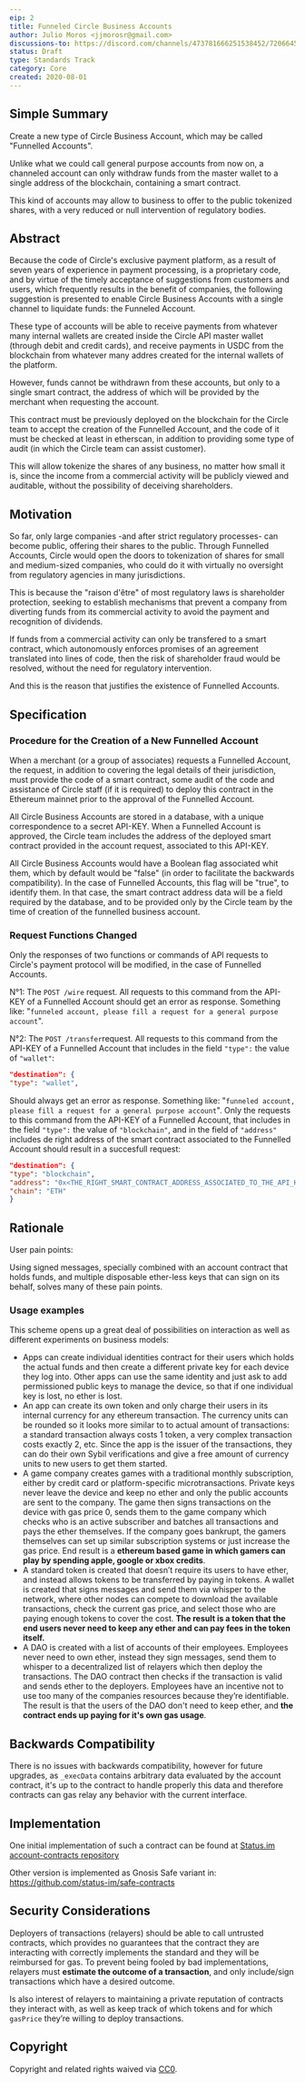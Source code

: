 ```yaml
---
eip: 2
title: Funneled Circle Business Accounts
author: Julio Moros <jjmorosr@gmail.com>
discussions-to: https://discord.com/channels/473781666251538452/720664509982703687
status: Draft
type: Standards Track
category: Core
created: 2020-08-01
---
```



## Simple Summary

Create a new type of Circle Business Account, which may be called "Funnelled Accounts". 

Unlike what we could call general purpose accounts from now on, a channeled account can only withdraw funds from the master wallet to a single address of the blockchain, containing a smart contract.

This kind of accounts may allow to business to offer to the public tokenized shares, with a very reduced or null intervention of regulatory bodies.

## Abstract

Because the code of Circle's exclusive payment platform, as a result of seven years of experience in payment processing, is a proprietary code, and by virtue of the timely acceptance of suggestions from customers and users, which frequently results in the benefit of companies, the following suggestion is presented to enable Circle Business Accounts with a single channel to liquidate funds: the Funneled Account.

These type of accounts will be able to receive payments from whatever many internal wallets are created inside the Circle API master wallet (through debit and credit cards), and receive payments in USDC from the blockchain from whatever many addres created for the internal wallets of the platform.

However, funds cannot be withdrawn from these accounts, but only to a single smart contract, the address of which will be provided by the merchant when requesting the account.

This contract must be previously deployed on the blockchain for the Circle team to accept the creation of the Funnelled Account, and the code of it must be checked at least in etherscan, in addition to providing some type of audit (in which the Circle team can assist customer).

This will allow tokenize the shares of any business, no matter how small it is, since the income from a commercial activity will be publicly viewed and auditable, without the possibility of deceiving shareholders.

## Motivation

So far, only large companies -and after strict regulatory processes- can become public, offering their shares to the public. Through Funnelled Accounts, Circle would open the doors to tokenization of shares for small and medium-sized companies, who could do it with virtually no oversight from regulatory agencies in many jurisdictions.

This is because the "raison d'être" of most regulatory laws is shareholder protection, seeking to establish mechanisms that prevent a company from diverting funds from its commercial activity to avoid the payment and recognition of dividends.

If funds from a commercial activity can only be transfered to a smart contract, which autonomously enforces promises of an agreement translated into lines of code, then the risk of shareholder fraud would be resolved, without the need for regulatory intervention.

And this is the reason that justifies the existence of Funnelled Accounts.


## Specification 

### Procedure for the Creation of a New Funnelled Account

When a merchant (or a group of associates) requests a Funnelled Account, the request, in addition to covering the legal details of their jurisdiction, must provide the code of a smart contract, some audit of the code and assistance of Circle staff (if it is required) to deploy this contract in the Ethereum mainnet prior to the approval of the Funnelled Account.

All Circle Business Accounts are stored in a database, with a unique correspondence to a secret API-KEY. When a Funnelled Account is approved, the Circle team includes the address of the deployed smart contract provided in the account request, associated to this API-KEY.

All Circle Business Accounts would have a Boolean flag associated whit them, which by default would be "false" (in order to facilitate the backwards compatibility). In the case of Funnelled Accounts, this flag will be "true", to identify them. In that case, the smart contract address data will be a field required by the database, and to be provided only by the Circle team by the time of creation of the funnelled business account.

### Request Functions Changed

Only the responses of two functions or commands of API requests to Circle's payment protocol will be modified, in the case of Funnelled Accounts.

N°1: The `POST /wire` request. All requests to this command from the API-KEY of a Funnelled Account should get an error as response. Something like: "`funneled account, please fill a request for a general purpose account`".

N°2: The `POST /transfer`request. All requests to this command from the API-KEY of a Funnelled Account that includes in the field `"type":` the value of `"wallet"`:

```json
"destination": {
"type": "wallet",
``` 

Should always get an error as response. Something like: "`funneled account, please fill a request for a general purpose account`".
Only the requests to this command from the API-KEY of a Funnelled Account, that includes in the field `"type":` the value of `"blockchain"`, and in the field of `"address"` includes de right address of the smart contract associated to the Funnelled Account should result in a succesfull request:

```json
"destination": {
"type": "blockchain",
"address": "0x<THE_RIGHT_SMART_CONTRACT_ADDRESS_ASSOCIATED_TO_THE_API_KEY>",
"chain": "ETH"
} 
``` 

## Rationale

User pain points:

Using signed messages, specially combined with an account contract that holds funds, and multiple disposable ether-less keys that can sign on its behalf, solves many of these pain points.

### Usage examples

This scheme opens up a great deal of possibilities on interaction as well as different experiments on business models:

* Apps can create individual identities contract for their users which holds the actual funds and then create a different private key for each device they log into. Other apps can use the same identity and just ask to add permissioned public keys to manage the device, so that if one individual key is lost, no ether is lost.
* An app can create its own token and only charge their users in its internal currency for any ethereum transaction. The currency units can be rounded so it looks more similar to to actual amount of transactions: a standard transaction always costs 1 token, a very complex transaction costs exactly 2, etc. Since the app is the issuer of the transactions, they can do their own Sybil verifications and give a free amount of currency units to new users to get them started.
* A game company creates games with a traditional monthly subscription, either by credit card or platform-specific microtransactions. Private keys never leave the device and keep no ether and only the public accounts are sent to the company. The game then signs transactions on the device with gas price 0, sends them to the game company which checks who is an active subscriber and batches all transactions and pays the ether themselves. If the company goes bankrupt, the gamers themselves can set up similar subscription systems or just increase the gas price. End result is a **ethereum based game in which gamers can play by spending apple, google or xbox credits**.
* A standard token is created that doesn’t require its users to have ether, and instead allows tokens to be transferred by paying in tokens. A wallet is created that signs messages and send them via whisper to the network, where other nodes can compete to download the available transactions, check the current gas price, and select those who are paying enough tokens to cover the cost. **The result is a token that the end users never need to keep any ether and can pay fees in the token itself.**
* A DAO is created with a list of accounts of their employees. Employees never need to own ether, instead they sign messages, send them to whisper to a decentralized list of relayers which then deploy the transactions. The DAO contract then checks if the transaction is valid and sends ether to the deployers. Employees have an incentive not to use too many of the companies resources because they’re identifiable.  The result is that the users of the DAO don't need to keep ether, and **the contract ends up paying for it's own gas usage**.

## Backwards Compatibility

There is no issues with backwards compatibility, however for future upgrades, as `_execData` contains arbitrary data evaluated by the account contract, it's up to the contract to handle properly this data and therefore contracts can gas relay any behavior with the current interface.

## Implementation

One initial implementation of such a contract can be found at [Status.im account-contracts repository](https://github.com/status-im/account-contracts/blob/develop/contracts/account/AccountGasAbstract.sol)

Other version is implemented as Gnosis Safe variant in: https://github.com/status-im/safe-contracts

## Security Considerations

Deployers of transactions (relayers) should be able to call untrusted contracts, which provides no guarantees that the contract they are interacting with correctly implements the standard and they will be reimbursed for gas. To prevent being fooled by bad implementations, relayers must **estimate the outcome of a transaction**, and only include/sign transactions which have a desired outcome. 

Is also interest of relayers to maintaining a private reputation of contracts they interact with, as well as keep track of which tokens and for which `gasPrice` they’re willing to deploy transactions.

## Copyright

Copyright and related rights waived via [CC0](https://creativecommons.org/publicdomain/zero/1.0/).
